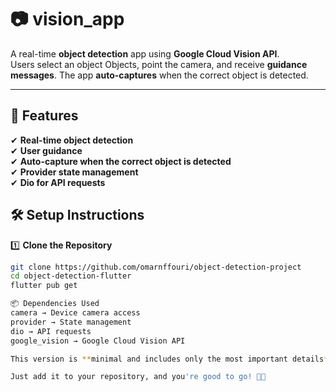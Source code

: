 # 📷 vision_app

A real-time **object detection** app using **Google Cloud Vision API**.  
Users select an object Objects, point the camera, and receive **guidance messages**. The app **auto-captures** when the correct object is detected.  

---

## 🚀 Features  

✔ **Real-time object detection**  
✔ **User guidance**  
✔ **Auto-capture when the correct object is detected**  
✔ **Provider state management**  
✔ **Dio for API requests**  

## 🛠️ Setup Instructions  

1️⃣ **Clone the Repository**  
```sh
git clone https://github.com/omarnffouri/object-detection-project
cd object-detection-flutter
flutter pub get

📦 Dependencies Used
camera → Device camera access
provider → State management
dio → API requests
google_vision → Google Cloud Vision API

This version is **minimal and includes only the most important details**.  

Just add it to your repository, and you're good to go! 🚀🔥
